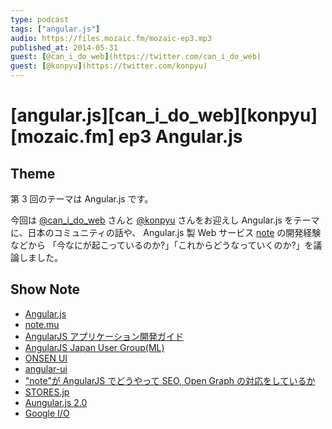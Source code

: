 ```yaml
---
type: podcast
tags: ["angular.js"]
audio: https://files.mozaic.fm/mozaic-ep3.mp3
published_at: 2014-05-31
guest: [@can_i_do_web](https://twitter.com/can_i_do_web)
guest: [@konpyu](https://twitter.com/konpyu)
---
```


# [angular.js][can_i_do_web][konpyu][mozaic.fm] ep3 Angular.js

## Theme

第 3 回のテーマは Angular.js です。

今回は [@can_i_do_web](https://twitter.com/can_i_do_web) さんと [@konpyu](https://twitter.com/konpyu) さんをお迎えし Angular.js をテーマに、日本のコミュニティの話や、 Angular.js 製 Web サービス [note](https://note.mu/) の開発経験などから 「今なにが起こっているのか?」「これからどうなっていくのか?」を議論しました。

## Show Note

- [Angular.js](https://angularjs.org/)
- [note.mu](http://note.mu)
- [AngularJS アプリケーション開発ガイド](http://www.oreilly.co.jp/books/9784873116679/)
- [AngularJS Japan User Group(ML)](https://groups.google.com/forum/%23%21forum/angularjs-jp)
- [ONSEN UI](http://onsenui.io/)
- [angular-ui](http://angular-ui.github.io/)
- ["note"が AngularJS でどうやって SEO, Open Graph の対応をしているか](https://note.mu/wadako/n/n01733b19bc9c)
- [STORES.jp](http://stores.jp/)
- [Aungular.js 2.0](http://blog.angularjs.org/2014/03/angular-20.html)
- [Google I/O](https://www.google.com/events/io)
